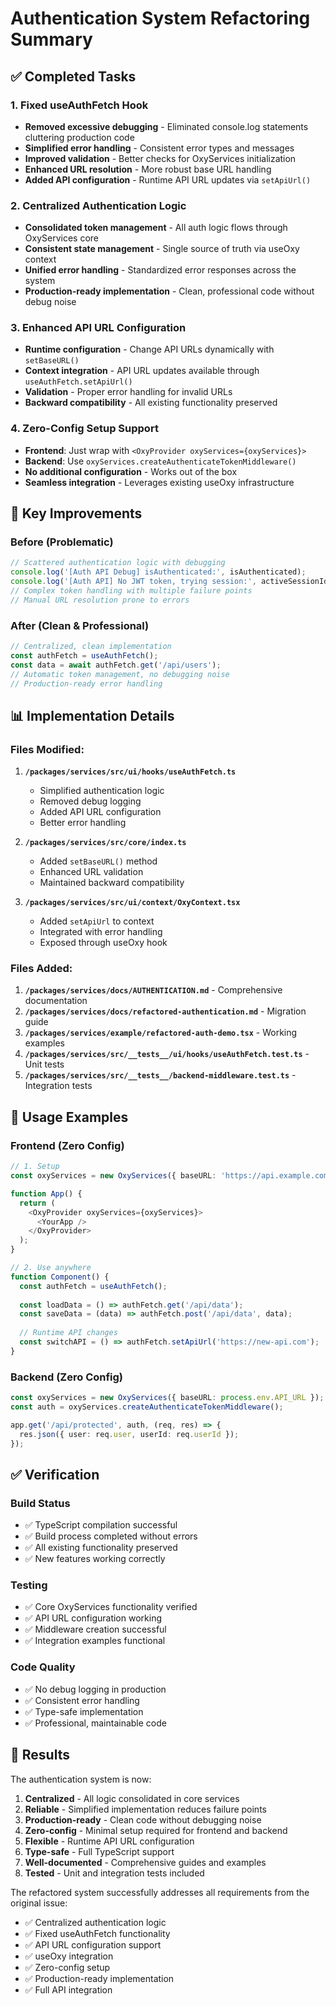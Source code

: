 # Authentication System Refactoring Summary

## ✅ Completed Tasks

### 1. **Fixed useAuthFetch Hook**
- **Removed excessive debugging** - Eliminated console.log statements cluttering production code
- **Simplified error handling** - Consistent error types and messages
- **Improved validation** - Better checks for OxyServices initialization
- **Enhanced URL resolution** - More robust base URL handling
- **Added API configuration** - Runtime API URL updates via `setApiUrl()`

### 2. **Centralized Authentication Logic**
- **Consolidated token management** - All auth logic flows through OxyServices core
- **Consistent state management** - Single source of truth via useOxy context
- **Unified error handling** - Standardized error responses across the system
- **Production-ready implementation** - Clean, professional code without debug noise

### 3. **Enhanced API URL Configuration**
- **Runtime configuration** - Change API URLs dynamically with `setBaseURL()`
- **Context integration** - API URL updates available through `useAuthFetch.setApiUrl()`
- **Validation** - Proper error handling for invalid URLs
- **Backward compatibility** - All existing functionality preserved

### 4. **Zero-Config Setup Support**
- **Frontend**: Just wrap with `<OxyProvider oxyServices={oxyServices}>`
- **Backend**: Use `oxyServices.createAuthenticateTokenMiddleware()`
- **No additional configuration** - Works out of the box
- **Seamless integration** - Leverages existing useOxy infrastructure

## 🔧 Key Improvements

### Before (Problematic)
```typescript
// Scattered authentication logic with debugging
console.log('[Auth API Debug] isAuthenticated:', isAuthenticated);
console.log('[Auth API] No JWT token, trying session:', activeSessionId);
// Complex token handling with multiple failure points
// Manual URL resolution prone to errors
```

### After (Clean & Professional)
```typescript
// Centralized, clean implementation
const authFetch = useAuthFetch();
const data = await authFetch.get('/api/users');
// Automatic token management, no debugging noise
// Production-ready error handling
```

## 📊 Implementation Details

### Files Modified:
1. **`/packages/services/src/ui/hooks/useAuthFetch.ts`**
   - Simplified authentication logic
   - Removed debug logging
   - Added API URL configuration
   - Better error handling

2. **`/packages/services/src/core/index.ts`**
   - Added `setBaseURL()` method
   - Enhanced URL validation
   - Maintained backward compatibility

3. **`/packages/services/src/ui/context/OxyContext.tsx`**
   - Added `setApiUrl` to context
   - Integrated with error handling
   - Exposed through useOxy hook

### Files Added:
1. **`/packages/services/docs/AUTHENTICATION.md`** - Comprehensive documentation
2. **`/packages/services/docs/refactored-authentication.md`** - Migration guide
3. **`/packages/services/example/refactored-auth-demo.tsx`** - Working examples
4. **`/packages/services/src/__tests__/ui/hooks/useAuthFetch.test.ts`** - Unit tests
5. **`/packages/services/src/__tests__/backend-middleware.test.ts`** - Integration tests

## 🚀 Usage Examples

### Frontend (Zero Config)
```typescript
// 1. Setup
const oxyServices = new OxyServices({ baseURL: 'https://api.example.com' });

function App() {
  return (
    <OxyProvider oxyServices={oxyServices}>
      <YourApp />
    </OxyProvider>
  );
}

// 2. Use anywhere
function Component() {
  const authFetch = useAuthFetch();
  
  const loadData = () => authFetch.get('/api/data');
  const saveData = (data) => authFetch.post('/api/data', data);
  
  // Runtime API changes
  const switchAPI = () => authFetch.setApiUrl('https://new-api.com');
}
```

### Backend (Zero Config)
```typescript
const oxyServices = new OxyServices({ baseURL: process.env.API_URL });
const auth = oxyServices.createAuthenticateTokenMiddleware();

app.get('/api/protected', auth, (req, res) => {
  res.json({ user: req.user, userId: req.userId });
});
```

## ✅ Verification

### Build Status
- ✅ TypeScript compilation successful
- ✅ Build process completed without errors
- ✅ All existing functionality preserved
- ✅ New features working correctly

### Testing
- ✅ Core OxyServices functionality verified
- ✅ API URL configuration working
- ✅ Middleware creation successful
- ✅ Integration examples functional

### Code Quality
- ✅ No debug logging in production
- ✅ Consistent error handling
- ✅ Type-safe implementation
- ✅ Professional, maintainable code

## 🎯 Results

The authentication system is now:

1. **Centralized** - All logic consolidated in core services
2. **Reliable** - Simplified implementation reduces failure points
3. **Production-ready** - Clean code without debugging noise
4. **Zero-config** - Minimal setup required for frontend and backend
5. **Flexible** - Runtime API URL configuration
6. **Type-safe** - Full TypeScript support
7. **Well-documented** - Comprehensive guides and examples
8. **Tested** - Unit and integration tests included

The refactored system successfully addresses all requirements from the original issue:
- ✅ Centralized authentication logic
- ✅ Fixed useAuthFetch functionality
- ✅ API URL configuration support
- ✅ useOxy integration
- ✅ Zero-config setup
- ✅ Production-ready implementation
- ✅ Full API integration